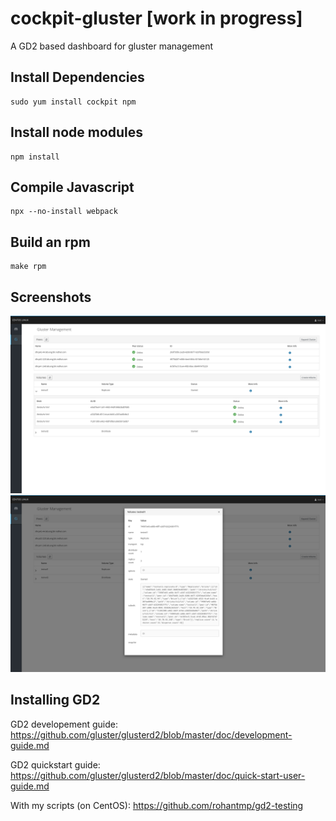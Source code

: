 # cockpit-gluster [work in progress]
A GD2 based dashboard for gluster management

## Install Dependencies
```
sudo yum install cockpit npm
```

## Install node modules
```
npm install
```

## Compile Javascript
```
npx --no-install webpack
```

## Build an rpm
```
make rpm
```

## Screenshots
![Dashboard Image](/screenshots/dashboard.png?raw=true "Dashboard")
![Volume Modal Image](/screenshots/volume_modal.png?raw=true "Volume Modal")

## Installing GD2

GD2 developement guide: https://github.com/gluster/glusterd2/blob/master/doc/development-guide.md

GD2 quickstart guide: https://github.com/gluster/glusterd2/blob/master/doc/quick-start-user-guide.md

With my scripts (on CentOS): https://github.com/rohantmp/gd2-testing

